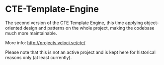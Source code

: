 # CTE-Template-Engine

The second version of the CTE Template Engine, this time applying object-oriented design and patterns on the whole project, making the codebase much more maintainable.

More info: http://projects.veloci.se/cte/

Please note that this is not an active project and is kept here for historical reasons only (at least currently).
